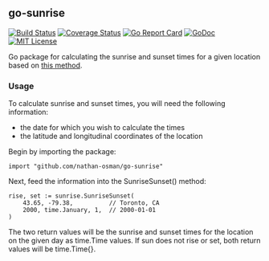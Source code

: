 ## go-sunrise

[![Build Status](https://app.travis-ci.com/nathan-osman/go-sunrise.svg?branch=master)](https://app.travis-ci.com/nathan-osman/go-sunrise)
[![Coverage Status](https://coveralls.io/repos/github/nathan-osman/go-sunrise/badge.svg?branch=master)](https://coveralls.io/github/nathan-osman/go-sunrise?branch=master)
[![Go Report Card](https://goreportcard.com/badge/github.com/nathan-osman/go-sunrise)](https://goreportcard.com/report/github.com/nathan-osman/go-sunrise)
[![GoDoc](https://godoc.org/github.com/nathan-osman/go-sunrise?status.svg)](https://godoc.org/github.com/nathan-osman/go-sunrise)
[![MIT License](http://img.shields.io/badge/license-MIT-9370d8.svg?style=flat)](http://opensource.org/licenses/MIT)

Go package for calculating the sunrise and sunset times for a given location based on [this method](https://en.wikipedia.org/wiki/Sunrise_equation#Complete_calculation_on_Earth).

### Usage

To calculate sunrise and sunset times, you will need the following information:

- the date for which you wish to calculate the times
- the latitude and longitudinal coordinates of the location

Begin by importing the package:

    import "github.com/nathan-osman/go-sunrise"

Next, feed the information into the SunriseSunset() method:

    rise, set := sunrise.SunriseSunset(
        43.65, -79.38,          // Toronto, CA
        2000, time.January, 1,  // 2000-01-01
    )

The two return values will be the sunrise and sunset times for the location on the given day as time.Time values. If sun does not rise or set, both return values will be time.Time{}.
